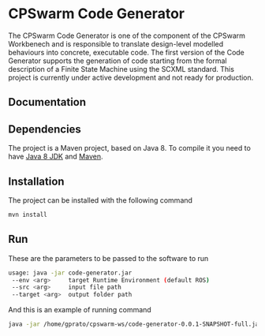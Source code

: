 # CPSwarm Code Generator
The CPSwarm Code Generator is one of the component of the CPSwarm Workbenech and is responsible to translate design-level modelled behaviours into concrete, executable code.
The first version of the Code Generator supports the generation of code starting from the formal description of a Finite State Machine using the SCXML standard.
This project is currently under active development and not ready for production.

## Documentation

## Dependencies
The project is a Maven project, based on Java 8. To compile it you need to have [Java 8 JDK](http://www.oracle.com/technetwork/java/javase/downloads/jdk8-downloads-2133151.html) and [Maven](https://maven.apache.org/).

## Installation
The project can be installed with the following command

``` bash
mvn install
```
## Run
These are the parameters to be passed to the software to run

``` bash
usage: java -jar code-generator.jar
 --env <arg>     target Runtime Environment (default ROS)
 --src <arg>     input file path
 --target <arg>  output folder path
 ```
And this is an example of running command

``` bash
java -jar /home/gprato/cpswarm-ws/code-generator-0.0.1-SNAPSHOT-full.jar --src /home/cpswarm/launcher_project/Models/UAV_sar_FSM.xml --target /home/cpswarm/launcher_project/GeneratedCode
```
